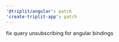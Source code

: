 ```yaml
---
'@triplit/angular': patch
'create-triplit-app': patch
---
```


fix query unsubscribing for angular bindings
